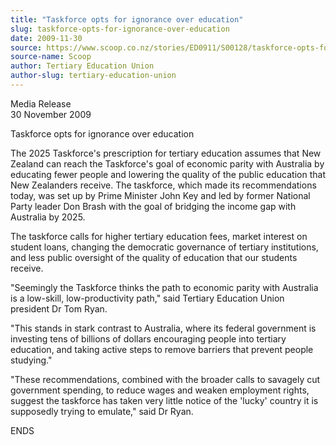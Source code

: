 ```yaml
---
title: "Taskforce opts for ignorance over education"
slug: taskforce-opts-for-ignorance-over-education
date: 2009-11-30
source: https://www.scoop.co.nz/stories/ED0911/S00128/taskforce-opts-for-ignorance-over-education.htm
source-name: Scoop
author: Tertiary Education Union
author-slug: tertiary-education-union
---
```


<p>Media Release<br>30 November 2009</p>

<p>Taskforce opts for
ignorance over education</p>

<p>The 2025 Taskforce's prescription
for tertiary education assumes that New Zealand can reach
the Taskforce's goal of economic parity with Australia by
educating fewer people and lowering the quality of the
public education that New Zealanders receive. The taskforce,
which made its recommendations today, was set up by Prime
Minister John Key and led by former National Party leader
Don Brash with the goal of bridging the income gap with
Australia by 2025.</p>

<p>The taskforce calls for higher tertiary
education fees, market interest on student loans, changing
the democratic governance of tertiary institutions, and less
public oversight of the quality of education that our
students receive.</p>

<p>"Seemingly the Taskforce thinks the path
to economic parity with Australia is a low-skill,
low-productivity path," said Tertiary Education Union
president Dr Tom Ryan.</p>

<p>"This stands in stark contrast to
Australia, where its federal government is investing tens of
billions of dollars encouraging people into tertiary
education, and taking active steps to remove barriers that
prevent people studying."</p>

<p>"These recommendations, combined
with the broader calls to savagely cut government spending,
to reduce wages and weaken employment rights, suggest the
taskforce has taken very little notice of the 'lucky'
country it is supposedly trying to emulate," said Dr
Ryan.</p>

<p>ENDS<p>

<p></p>